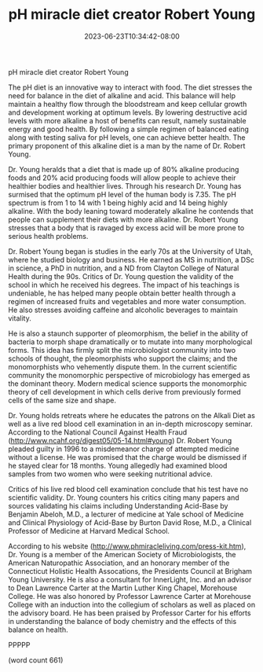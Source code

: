 ﻿---
title: "pH miracle diet creator Robert Young"
date: 2023-06-23T10:34:42-08:00
description: "Text Tips for Web Success"
featured_image: "/images/Text.jpg"
tags: ["Text"]
---

pH miracle diet creator Robert Young

The pH diet is an innovative way to interact with food. The diet stresses the need for balance in the diet of alkaline and acid. This balance will help maintain a healthy flow through the bloodstream and keep cellular growth and development working at optimum levels. By lowering destructive acid levels with more alkaline a host of benefits can result, namely sustainable energy and good health. By following a simple regimen of balanced eating along with testing saliva for pH levels, one can achieve better health. The primary proponent of this alkaline diet is a man by the name of Dr. Robert Young.

Dr. Young heralds that a diet that is made up of 80% alkaline producing foods and 20% acid producing foods will allow people to achieve their healthier bodies and healthier lives. Through his research Dr. Young has surmised that the optimum pH level of the human body is 7.35. The pH spectrum is from 1 to 14 with 1 being highly acid and 14 being highly alkaline. With the body leaning toward moderately alkaline he contends that people can supplement their diets with more alkaline. Dr. Robert Young stresses that a body that is ravaged by excess acid will be more prone to serious health problems.

Dr. Robert Young began is studies in the early 70s at the University of Utah, where he studied biology and business. He earned as MS in nutrition, a DSc in science, a PhD in nutrition, and a ND from Clayton College of Natural Health during the 90s. Critics of Dr. Young question the validity of the school in which he received his degrees. The impact of his teachings is undeniable, he has helped many people obtain better health through a regimen of increased fruits and vegetables and more water consumption. He also stresses avoiding caffeine and alcoholic beverages to maintain vitality.

He is also a staunch supporter of pleomorphism, the belief in the ability of bacteria to morph shape dramatically or to mutate into many morphological forms. This idea has firmly split the microbiologist community into two schools of thought, the pleomorphists who support the claims; and the monomorphists who vehemently dispute them. In the current scientific community the monomorphic perspective of microbiology has emerged as the dominant theory. Modern medical science supports the monomorphic theory of cell development in which cells derive from previously formed cells of the same size and shape.

Dr. Young holds retreats where he educates the patrons on the Alkali Diet as well as a live red blood cell examination in an in-depth microscopy seminar. According to the National Council Against Health Fraud (http://www.ncahf.org/digest05/05-14.html#young) Dr. Robert Young pleaded guilty in 1996 to a misdemeanor charge of attempted medicine without a license. He was promised that the charge would be dismissed if he stayed clear for 18 months. Young allegedly had examined blood samples from two women who were seeking nutritional advice. 

Critics of his live red blood cell examination conclude that his test have no scientific validity. Dr. Young counters his critics citing many papers and sources validating his claims including Understanding Acid-Base by Benjamin Abeloh, M.D., a lecturer of medicine at Yale school of Medicine and Clinical Physiology of Acid-Base by Burton David Rose, M.D., a Clinical Professor of Medicine at Harvard Medical School.

According to his website (http://www.phmiracleliving.com/press-kit.htm), Dr. Young is a member of the American Society of Microbiologists, the American Naturopathic Association, and an honorary member of the Connecticut Holistic Health Assocations, the Presidents Council at Brigham Young University. He is also a consultant for InnerLight, Inc. and an advisor to Dean Lawrence Carter at the Martin Luther King Chapel, Morehouse College. He was also honored by Professor Lawrence Carter at Morehouse College with an induction into the collegium of scholars as well as placed on the advisory board. He has been praised by Professor Carter for his efforts in understanding the balance of body chemistry and the effects of this balance on health. 

PPPPP

(word count 661)
